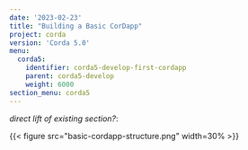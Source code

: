 ```yaml
---
date: '2023-02-23'
title: "Building a Basic CorDapp"
project: corda
version: 'Corda 5.0'
menu:
  corda5:
    identifier: corda5-develop-first-cordapp
    parent: corda5-develop
    weight: 6000
section_menu: corda5
---
```

_direct lift of existing section?_:

{{< figure src="basic-cordapp-structure.png" width=30% >}}